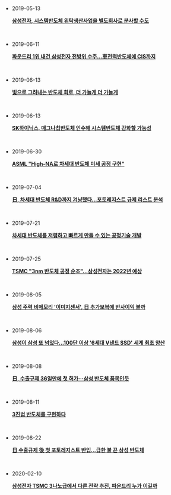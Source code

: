 <br />

- 2019-05-13

  [**삼성전자, 시스템반도체 위탁생산사업을 별도회사로 분사할 수도**](http://www.businesspost.co.kr/BP?command=article_view&num=126981)

  <br>

- 2019-06-11

  [**파운드리 1위 내건 삼성전자 전방위 수주…車전력반도체에 CIS까지**](https://news.mt.co.kr/mtview.php?no=2019061013485198750)

  <br>

- 2019-06-13

  [**빛으로 그려내는 반도체 회로, 더 가늘게 더 가늘게**](https://biz.chosun.com/site/data/html_dir/2019/06/13/2019061300118.html)

  <br>

- 2019-06-13

  [**SK하이닉스, 매그나칩반도체 인수해 시스템반도체 강화할 가능성**](http://m.businesspost.co.kr/BP?command=mobile_view&num=131850#cb)

  <br>

- 2019-06-30

  [**ASML "High-NA로 차세대 반도체 미세 공정 구현"**](https://m.etnews.com/20190628000089?obj=Tzo4OiJzdGRDbGFzcyI6Mjp7czo3OiJyZWZlcmVyIjtOO3M6NzoiZm9yd2FyZCI7czoxMzoid2ViIHRvIG1vYmlsZSI7fQ%3D%3D)

  <br>

- 2019-07-04

  [**日, 차세대 반도체 R&D까지 겨냥했다…포토레지스트 규제 리스트 분석**](https://m.etnews.com/20190704000185?obj=Tzo4OiJzdGRDbGFzcyI6Mjp7czo3OiJyZWZlcmVyIjtOO3M6NzoiZm9yd2FyZCI7czoxMzoid2ViIHRvIG1vYmlsZSI7fQ%3D%3D)

  <br>

- 2019-07-21

  [**차세대 반도체를 저렴하고 빠르게 만들 수 있는 공정기술 개발**](https://m.fnnews.com/news/201907211155301142)

  <br>

- 2019-07-25

  [**TSMC "3nm 반도체 공정 순조"…삼성전자는 2022년 예상**](http://it.chosun.com/site/data/html_dir/2019/07/25/2019072501155.html)

  <br>

- 2019-08-05

  [**삼성 주력 비메모리 '이미지센서', 日 추가보복에 반사이익 볼까**](https://biz.chosun.com/site/data/html_dir/2019/08/04/2019080401728.html)

  <br>

- 2019-08-06

  [**삼성이 삼성 또 넘었다...100단 이상 '6세대 V낸드 SSD' 세계 최초 양산**](https://www.segye.com/newsView/20190806503472)

  <br>

- 2019-08-08

  [**日, 수출규제 36일만에 첫 허가···삼성 반도체 품목인듯**](https://news.joins.com/article/23546659)

  <br>

- 2019-08-11

  [**3진법 반도체를 구현하다**](https://m.etnews.com/20190809000469?obj=Tzo4OiJzdGRDbGFzcyI6Mjp7czo3OiJyZWZlcmVyIjtOO3M6NzoiZm9yd2FyZCI7czoxMzoid2ViIHRvIG1vYmlsZSI7fQ%3D%3D)

  <br>

- 2019-08-22

  [**日 수출규제 後 첫 포토레지스트 반입…급한 불 끈 삼성 반도체**](m.dt.co.kr/contents.html?article_no=2019082202109932781006)

  <br>

- 2020-02-10

  [**삼성전자 TSMC 3나노급에서 다른 전략 추진, 파운드리 누가 이길까**](http://www.businesspost.co.kr/BP?command=article_view&num=163134&section=11)

  <br>

  